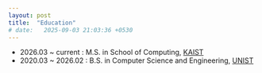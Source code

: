 ```yaml
---
layout: post
title:  "Education"
# date:   2025-09-03 21:03:36 +0530
---
```

- 2026.03 ~ current : M.S. in School of Computing, [KAIST][cskaist] 
- 2020.03 ~ 2026.02 : B.S. in Computer Science and Engineering, [UNIST][csunist]

[cskaist]: https://cs.kaist.ac.kr
[csunist]: https://cse.unist.ac.kr/

